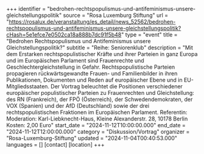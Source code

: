 +++
identifier = "bedrohen-rechtspopulismus-und-antifeminismus-unsere-gleichstellungspolitik"
source = "Rosa Luxemburg Stiftung"
url = "https://rosalux.de/veranstaltung/es_detail/news_52562/bedrohen-rechtspopulismus-und-antifeminismus-unsere-gleichstellungspolitik?cHash=5e1efce7e0502ca18a888b7dc91f5b48"
type = "event"
title = "Bedrohen Rechtspopulismus und Antifeminismus unsere Gleichstellungspolitik?"
subtitle = "Reihe: Seniorenklub"
description = "Mit dem Erstarken rechtspopulistischer Kräfte und ihrer Parteien in ganz Europa und im Europäischen Parlament sind Frauenrechte und Geschlechtergleichstellung in Gefahr. Rechtspopulistische Parteien propagieren rückwärtsgewandte Frauen- und Familienbilder in ihren Publikationen, Dokumenten und Reden auf europäischer Ebene und in EU-Mitgliedsstaaten. Der Vortrag beleuchtet die Positionen verschiedener europäischer populistischer Parteien zu Frauenrechten und Gleichstellung: des RN (Frankreich), der FPÖ (Österreich), der Schwedendemokraten, der VOX (Spanien) und der AfD (Deutschland) sowie der drei rechtspopulistischen Fraktionen im Europäischen Parlament.
Referentin: 
Moderation: 
Karl-Liebknecht-Haus, Kleine Alexanderstr. 28, 10178 Berlin
Kosten: 2,00 Euro"
start_date = "2024-11-12T10:00:00.000"
end_date = "2024-11-12T12:00:00.000"
category = "Diskussion/Vortrag"
organizer = "Rosa-Luxemburg-Stiftung"
updated = "2024-11-04T00:40:53.000"
languages = []
[contact]
[location]
+++